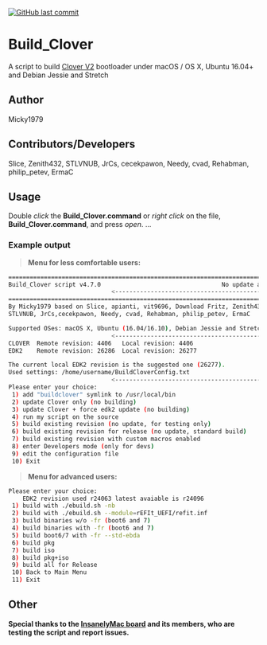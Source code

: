 <!-- Badges section here. -->
[![GitHub last commit](https://img.shields.io/github/last-commit/google/skia.svg)](https://github.com/Micky1979/Build_Clover)

# Build_Clover
A script to build [Clover V2](https://sourceforge.net/p/cloverefiboot/code/HEAD/tree) bootloader under macOS / OS X, Ubuntu 16.04+ and Debian Jessie and Stretch

## Author
Micky1979

## Contributors/Developers
Slice, Zenith432, STLVNUB, JrCs, cecekpawon, Needy, cvad, Rehabman, philip_petev, ErmaC

## Usage
Double _click_ the **Build_Clover.command** or _right click_ on the file, **Build_Clover.command**, and press _open_.
...

### Example output
>**Menu for less comfortable users:**

``` bash
================================================================================
Build_Clover script v4.7.0                                  No update available.
                             <--------------------------------------------------
================================================================================
By Micky1979 based on Slice, apianti, vit9696, Download Fritz, Zenith432,
STLVNUB, JrCs,cecekpawon, Needy, cvad, Rehabman, philip_petev, ErmaC

Supported OSes: macOS X, Ubuntu (16.04/16.10), Debian Jessie and Stretch
                             <--------------------------------------------------
CLOVER	Remote revision: 4406	Local revision: 4406
EDK2	Remote revision: 26286	Local revision: 26277

The current local EDK2 revision is the suggested one (26277). 
Used settings: /home/username/BuildCloverConfig.txt 
                             <--------------------------------------------------
Please enter your choice: 
 1) add "buildclover" symlink to /usr/local/bin
 2) update Clover only (no building)
 3) update Clover + force edk2 update (no building)
 4) run my script on the source
 5) build existing revision (no update, for testing only)
 6) build existing revision for release (no update, standard build)
 7) build existing revision with custom macros enabled
 8) enter Developers mode (only for devs)
 9) edit the configuration file
 10) Exit
```
>**Menu for advanced users:**

``` bash
Please enter your choice:
    EDK2 revision used r24063 latest avaiable is r24096
 1) build with ./ebuild.sh -nb
 2) build with ./ebuild.sh --module=rEFIt_UEFI/refit.inf
 3) build binaries w/o -fr (boot6 and 7)
 4) build binaries with -fr (boot6 and 7)
 5) build boot6/7 with -fr --std-ebda
 6) build pkg
 7) build iso
 8) build pkg+iso
 9) build all for Release
 10) Back to Main Menu
 11) Exit
```
## Other
**Special thanks to the [InsanelyMac board](http://www.insanelymac.com/forum/topic/313240-build-clovercommand-another-script-to-build-standard-clover-or-customized/) and its members, who are testing the script and report issues.**

